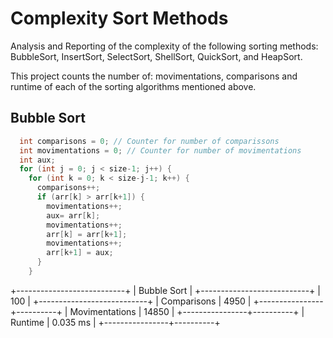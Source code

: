 # Complexity Sort Methods
Analysis and Reporting of the complexity of the following sorting methods: BubbleSort, InsertSort, SelectSort, ShellSort, QuickSort, and HeapSort.

This project counts the number of: movimentations, comparisons and runtime of each of the sorting algorithms mentioned above.

## Bubble Sort
```cpp 
  int comparisons = 0; // Counter for number of comparissons
  int movimentations = 0; // Counter for number of movimentations
  int aux;
  for (int j = 0; j < size-1; j++) {
    for (int k = 0; k < size-j-1; k++) {
      comparisons++; 
      if (arr[k] > arr[k+1]) {
        movimentations++; 
        aux= arr[k];
        movimentations++;
        arr[k] = arr[k+1];
        movimentations++;
        arr[k+1] = aux; 
      }
    }
```

+---------------------------+
|        Bubble Sort        |
+---------------------------+
|            100            |
+---------------------------+
| Comparisons    |   4950   |
+----------------+----------+
| Movimentations |   14850  |
+----------------+----------+
| Runtime        | 0.035 ms |
+----------------+----------+
